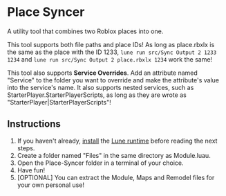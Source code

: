 # Place Syncer
A utility tool that combines two Roblox places into one.

This tool supports both file paths and place IDs! As long as place.rbxlx is the same as the place with the ID 1233, `lune run src/Sync Output 2 1233 1234` and `lune run src/Sync Output 2 place.rbxlx 1234` work the same!

This tool also supports **Service Overrides**. Add an attribute named "Service" to the folder you want to override and make the attribute's value into the service's name. It also supports nested services, such as StarterPlayer.StarterPlayerScripts, as long as they are wrote as "StarterPlayer|StarterPlayerScripts"!

## Instructions
1. If you haven't already, [install](https://lune-org.github.io/docs/getting-started/1-installation) the [Lune runtime](https://github.com/lune-org/lune) before reading the next steps.
2. Create a folder named "Files" in the same directory as Module.luau.
3. Open the Place-Syncer folder in a terminal of your choice.
4. Have fun!
5. [OPTIONAL] You can extract the Module, Maps and Remodel files for your own personal use!